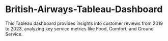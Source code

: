 # British-Airways-Tableau-Dashboard
This Tableau dashboard provides insights into customer reviews from 2019 to 2023, analyzing key service metrics like Food, Comfort, and Ground Service. 
